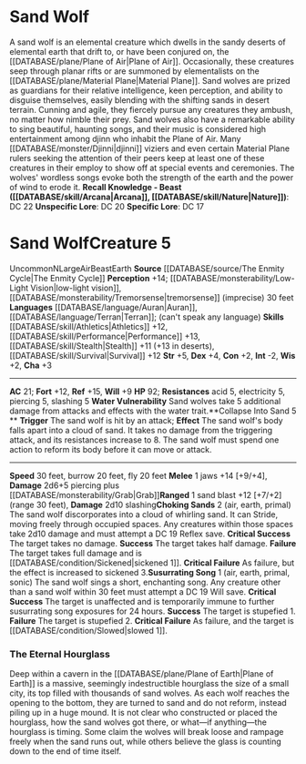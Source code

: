 ﻿---
ac: '21'
alignment: N
all_resistance: null
burrow_speed: '20'
charisma: '+3'
climb_speed: null
constitution: '+2'
creature_ability:
- Choking Sands
- Collapse Into Sand
- Susurrating Song
- Water Vulnerability
creature_family: null
description: 'A sand wolf is an elemental creature which dwells in the sandy deserts
  of elemental earth that drift to, or have been conjured on, the [[DATABASE/plane/Plane
  of Air|Plane of Air]] . Occasionally, these creatures seep through planar rifts
  or are summoned by elementalists on the [[DATABASE/plane/Material Plane|Material
  Plane]] .<br/><br/> Sand wolves are prized as guardians for their relative intelligence,
  keen perception, and ability to disguise themselves, easily blending with the shifting
  sands in desert terrain. Cunning and agile, they fiercely pursue any creatures they
  ambush, no matter how nimble their prey.<br/><br/> Sand wolves also have a remarkable
  ability to sing beautiful, haunting songs, and their music is considered high entertainment
  among djinn who inhabit the Plane of Air. Many [[DATABASE/monster/Djinni|djinni]]
  viziers and even certain Material Plane rulers seeking the attention of their peers
  keep at least one of these creatures in their employ to show off at special events
  and ceremonies. The wolves'' wordless songs evoke both the strength of the earth
  and the power of wind to erode it.<br/><br/><b><u>Recall Knowledge - Beast</u> (
  [[DATABASE/skill/Arcana|Arcana]] , [[DATABASE/skill/Nature|Nature]] )</b>: DC 22<br/><b><u>Unspecific
  Lore</u></b>: DC 20<br/><b><u>Specific Lore</u></b>: DC 17'
dexterity: '+4'
element: Air, Earth
fly_speed: '20'
fortitude: '+12'
hardness: null
hp: '92'
id: '2531'
immunity: null
intelligence: '-2'
land_speed: '30'
language:
- '[[DATABASE/language/Auran|Auran]]'
- '[[DATABASE/language/Terran|Terran]] ; (can''t speak any language)'
level: '5'
max_speed: '30'
name: Sand Wolf
perception: '+14'
rarity: Uncommon
reflex: '+15'
resistance:
- '[[DATABASE/trait/Acid|acid]] 5'
- '[[DATABASE/trait/Electricity|electricity]] 5'
- piercing 5
- slashing 5
rus_type_level: null
school: null
sense:
- '[[DATABASE/monsterability/Low-Light Vision|low-light vision]]'
- '[[DATABASE/monsterability/Tremorsense|tremorsense]] (imprecise) 30 feet'
size: Large
skill:
- '[[DATABASE/skill/Athletics|Athletics]] +12'
- '[[DATABASE/skill/Performance|Performance]] +13'
- '[[DATABASE/skill/Stealth|Stealth]] +11'
- '[[DATABASE/skill/Survival|Survival]] +12'
source: '[[DATABASE/source/The Enmity Cycle|The Enmity Cycle]]'
speed:
- 30 feet
- burrow 20 feet
- fly 20 feet
spell: null
strength: '+5'
strength_req: '5'
strongest_save:
- Reflex
swim_speed: null
trait:
- '[[DATABASE/trait/Air|Air]]'
- '[[DATABASE/trait/Beast|Beast]]'
- '[[DATABASE/trait/Earth|Earth]]'
- '[[DATABASE/trait/Uncommon|Uncommon]]'
type: Creature
vision: Low-light vision
weakest_save:
- Will
weakness: null
will: '+9'
wisdom: '+2'

---
# Sand Wolf

A sand wolf is an elemental creature which dwells in the sandy deserts of elemental earth that drift to, or have been conjured on, the [[DATABASE/plane/Plane of Air|Plane of Air]]. Occasionally, these creatures seep through planar rifts or are summoned by elementalists on the [[DATABASE/plane/Material Plane|Material Plane]].
 Sand wolves are prized as guardians for their relative intelligence, keen perception, and ability to disguise themselves, easily blending with the shifting sands in desert terrain. Cunning and agile, they fiercely pursue any creatures they ambush, no matter how nimble their prey.
 Sand wolves also have a remarkable ability to sing beautiful, haunting songs, and their music is considered high entertainment among djinn who inhabit the Plane of Air. Many [[DATABASE/monster/Djinni|djinni]] viziers and even certain Material Plane rulers seeking the attention of their peers keep at least one of these creatures in their employ to show off at special events and ceremonies. The wolves' wordless songs evoke both the strength of the earth and the power of wind to erode it.
**Recall Knowledge - Beast ([[DATABASE/skill/Arcana|Arcana]], [[DATABASE/skill/Nature|Nature]])**: DC 22
**Unspecific Lore**: DC 20
**Specific Lore**: DC 17

# Sand Wolf<span class="item-type">Creature 5</span>

<span class="trait-uncommon item-trait">Uncommon</span><span class="trait-alignment item-trait">N</span><span class="trait-size item-trait">Large</span><span class="item-trait">Air</span><span class="item-trait">Beast</span><span class="item-trait">Earth</span>
**Source** [[DATABASE/source/The Enmity Cycle|The Enmity Cycle]]
**Perception** +14; [[DATABASE/monsterability/Low-Light Vision|low-light vision]], [[DATABASE/monsterability/Tremorsense|tremorsense]] (imprecise) 30 feet
**Languages** [[DATABASE/language/Auran|Auran]], [[DATABASE/language/Terran|Terran]]; (can't speak any language)
**Skills** [[DATABASE/skill/Athletics|Athletics]] +12, [[DATABASE/skill/Performance|Performance]] +13, [[DATABASE/skill/Stealth|Stealth]] +11 (+13 in deserts), [[DATABASE/skill/Survival|Survival]] +12
**Str** +5, **Dex** +4, **Con** +2, **Int** -2, **Wis** +2, **Cha** +3

---
**AC** 21; **Fort** +12, **Ref** +15, **Will** +9
**HP** 92; **Resistances** acid 5, electricity 5, piercing 5, slashing 5
<span class="in-box-ability">**Water Vulnerability** Sand wolves take 5 additional damage from attacks and effects with the water trait.</span><span class="in-box-ability">**Collapse Into Sand <span class="action-icon">5</span> ** **Trigger** The sand wolf is hit by an attack; **Effect** The sand wolf's body falls apart into a cloud of sand. It takes no damage from the triggering attack, and its resistances increase to 8. The sand wolf must spend one action to reform its body before it can move or attack.</span>

---
**Speed** 30 feet, burrow 20 feet, fly 20 feet
<span class="in-box-ability">**Melee** <span class="action-icon">1</span> jaws +14 [+9/+4], **Damage** 2d6+5 piercing plus [[DATABASE/monsterability/Grab|Grab]]</span><span class="in-box-ability">**Ranged** <span class="action-icon">1</span> sand blast +12 [+7/+2] (range 30 feet), **Damage** 2d10 slashing</span><span class="in-box-ability">**Choking Sands** <span class="action-icon">2</span> (air, earth, primal) The sand wolf discorporates into a cloud of whirling sand. It can Stride, moving freely through occupied spaces. Any creatures within those spaces take 2d10 damage and must attempt a DC 19 Reflex save.
 **Critical Success** The target takes no damage.
 **Success** The target takes half damage.
 **Failure** The target takes full damage and is [[DATABASE/condition/Sickened|sickened 1]].
 **Critical Failure** As failure, but the effect is increased to sickened 3.</span><span class="in-box-ability">**Susurrating Song** <span class="action-icon">1</span> (air, earth, primal, sonic) The sand wolf sings a short, enchanting song. Any creature other than a sand wolf within 30 feet must attempt a DC 19 Will save.
 **Critical Success** The target is unaffected and is temporarily immune to further susurrating song exposures for 24 hours.
 **Success** The target is stupefied 1.
 **Failure** The target is stupefied 2.
 **Critical Failure** As failure, and the target is [[DATABASE/condition/Slowed|slowed 1]].</span>

###  The Eternal Hourglass

Deep within a cavern in the [[DATABASE/plane/Plane of Earth|Plane of Earth]] is a massive, seemingly indestructible hourglass the size of a small city, its top filled with thousands of sand wolves. As each wolf reaches the opening to the bottom, they are turned to sand and do not reform, instead piling up in a huge mound. It is not clear who constructed or placed the hourglass, how the sand wolves got there, or what—if anything—the hourglass is timing. Some claim the wolves will break loose and rampage freely when the sand runs out, while others believe the glass is counting down to the end of time itself.